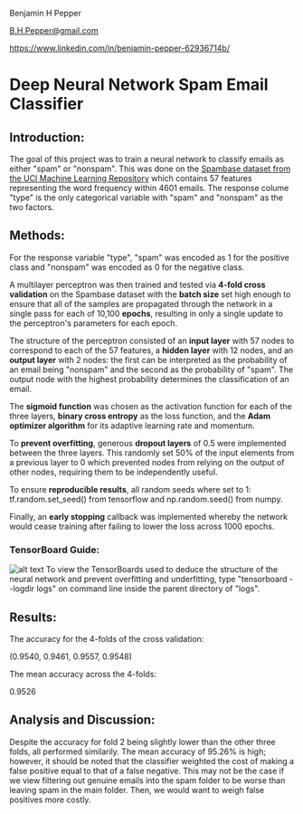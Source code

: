 Benjamin H Pepper

B.H.Pepper@gmail.com

https://www.linkedin.com/in/benjamin-pepper-62936714b/

# Deep Neural Network Spam Email Classifier

## Introduction:

The goal of this project was to train a neural network to classify emails as either "spam" or "nonspam". This was done on the [Spambase dataset from the UCI Machine Learning Repository](https://archive.ics.uci.edu/ml/datasets/Spambase) which contains 57 features representing the word frequency within 4601 emails. The response colume "type" is the only categorical variable with "spam" and "nonspam" as the two factors.

## Methods:

For the response variable "type", "spam" was encoded as 1 for the positive class and "nonspam" was encoded as 0 for the negative class.

A multilayer perceptron was then trained and tested via **4-fold cross validation** on the Spambase dataset with the **batch size** set high enough to ensure that all of the samples are propagated through the network in a single pass for each of 10,100 **epochs**, resulting in only a single update to the perceptron's parameters for each epoch.

The structure of the perceptron consisted of an **input layer** with 57 nodes to correspond to each of the 57 features, a **hidden layer** with 12 nodes, and an **output layer** with 2 nodes: the first can be interpreted as the probability of an email being "nonspam" and the second as the probability of "spam". The output node with the highest probability determines the classification of an email.

The **sigmoid function** was chosen as the activation function for each of the three layers, **binary cross entropy** as the loss function, and the **Adam optimizer algorithm** for its adaptive learning rate and momentum.

To **prevent overfitting**, generous **dropout layers** of 0.5 were implemented between the three layers. This randomly set 50% of the input elements from a previous layer to 0 which prevented nodes from relying on the output of other nodes, requiring them to be independently useful.

To ensure **reproducible results**, all random seeds where set to 1: tf.random.set_seed() from tensorflow and np.random.seed() from numpy.

Finally, an **early stopping** callback was implemented whereby the network would cease training after failing to lower the loss across 1000 epochs.

### TensorBoard Guide:

![alt text](https://github.com/BenjaminHPepper/DeepNeuralNet-Email-SpamClassifier/blob/master/tensor_board.png "TensorBoard Example")
To view the TensorBoards used to deduce the structure of the neural network and prevent overfitting and underfitting, type "tensorboard 
--logdir logs" on command line inside the parent directory of "logs".

## Results:

The accuracy for the 4-folds of the cross validation:

(0.9540, 0.9461, 0.9557, 0.9548)
 
The mean accuracy across the 4-folds:

0.9526

## Analysis and Discussion:

Despite the accuracy for fold 2 being slightly lower than the other three folds, all performed similarily. The mean accuracy of 95.26% is high; however, it should be noted that the classifier weighted the cost of making a false positive equal to that of a false negative. This may not be the case if we view filtering out genuine emails into the spam folder to be worse than leaving spam in the main folder. Then, we would want to weigh false positives more costly. 
